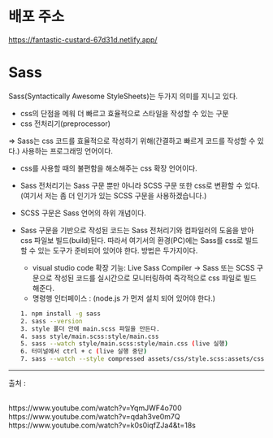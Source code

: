 # 배포 주소

https://fantastic-custard-67d31d.netlify.app/

# Sass

Sass(Syntactically Awesome StyleSheets)는 두가지 의미를 지니고 있다.

- css의 단점을 메워 더 빠르고 효율적으로 스타일을 작성할 수 있는 구문
- css 전처리기(preprocessor)

=> Sass는 css 코드를 효율적으로 작성하기 위해(간결하고 빠르게 코드를 작성할 수 있다.) 사용하는 프로그래밍 언어이다.

- css를 사용할 때의 불편함을 해소해주는 css 확장 언어이다.
- Sass 전처리기는 Sass 구문 뿐만 아니라 SCSS 구문 또한 css로 변환할 수 있다. (여기서 저는 좀 더 인기가 있는 SCSS 구문을 사용하겠습니다.)
- SCSS 구문은 Sass 언어의 하위 개념이다.

- Sass 구문을 기반으로 작성된 코드는 Sass 전처리기와 컴파일러의 도움을 받아 css 파일보 빌드(build)된다. 따라서 여기서의 환경(PC)에는 Sass를 css로 빌드할 수 있는 도구가 준비되어 있어야 한다. 방법은 두가지이다.
  - visual studio code 확장 기능: Live Sass Compiler
    -> Sass 또는 SCSS 구문으로 작성된 코드를 실시간으로 모니터링하여 즉각적으로 css 파일로 빌드 해준다.
  - 명령행 인터페이스 : (node.js 가 먼저 설치 되어 있어야 한다.)
  ```bash
  1. npm install -g sass
  2. sass --version
  3. style 폴더 안에 main.scss 파일을 만든다.
  4. sass style/main.scss:style/main.css
  5. sass --watch style/main.scss:style/main.css (live 실행)
  6. 터미널에서 ctrl + c (live 실행 중단)
  7. sass --watch --style compressed assets/css/style.scss:assets/css/style.css (최종코드)(css파일 압축)
  ```

<hr>

출처 :

<br/>
https://www.youtube.com/watch?v=YqmJWF4o700

<br/>
https://www.youtube.com/watch?v=qdah3ve0m7Q

<br/>
https://www.youtube.com/watch?v=k0s0iqfZJa4&t=18s
